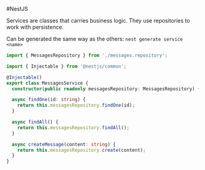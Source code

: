 
#NestJS

Services are classes that carries business logic. They use repositories to work with persistence.

Can be generated the same way as the others: `nest generate service <name>`

```typescript
import { MessagesRepository } from './messages.repository';

import { Injectable } from '@nestjs/common';

@Injectable()
export class MessagesService {
  constructor(public readonly messagesRepository: MessagesRepository) {}

  async findOne(id: string) {
    return this.messagesRepository.findOne(id);
  }

  async findAll() {
    return this.messagesRepository.findAll();
  }

  async createMessage(content: string) {
    return this.messagesRepository.create(content);
  }
}

```
